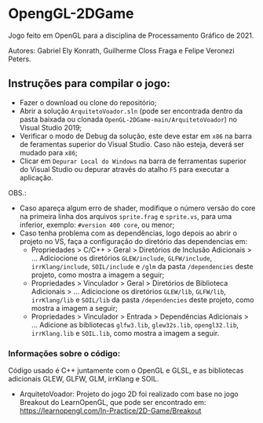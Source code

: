 # OpengGL-2DGame
Jogo feito em OpenGL para a disciplina de Processamento Gráfico de 2021.

Autores: Gabriel Ely Konrath, Guilherme Closs Fraga e Felipe Veronezi Peters.

## Instruções para compilar o jogo:
- Fazer o download ou clone do repositório;
- Abrir a solução `ArquitetoVoador.sln` (pode ser encontrada dentro da pasta baixada ou clonada `OpenGL-2DGame-main/ArquitetoVoador`) no Visual Studio 2019;
- Verificar o modo de Debug da solução, este deve estar em `x86` na barra de feramentas superior do Visual Studio. Caso não esteja, deverá ser mudado para `x86`;
- Clicar em `Depurar Local do Windows` na barra de ferramentas superior do Visual Studio ou depurar através do atalho `F5` para executar a aplicação.

OBS.: 
- Caso apareça algum erro de shader, modifique o número versão do core na primeira linha dos arquivos `sprite.frag` e `sprite.vs`, para uma inferior, exemplo: `#version 400 core`, ou menor;
- Caso tenha problema com as dependências, logo depois ao abrir o projeto no VS, faça a configuração do diretório das dependencias em:
  - Propriedades > C/C++ > Geral > Diretórios de Inclusão Adicionais > ... Adiciocione os diretórios `GLEW/include`, `GLFW/include`, `irrKlang/include`, `SOIL/include` e `/glm` da pasta `/dependencies` deste projeto, como mostra a imagem a seguir;
  - Propriedades > Vinculador > Geral > Diretórios de Biblioteca Adicionais > ... Adiciocione os diretórios `GLEW/lib`, `GLFW/lib`, `irrKlang/lib` e `SOIL/lib` da pasta `/dependencies` deste projeto, como mostra a imagem a seguir;
  - Propriedades > Vinculador > Entrada > Dependências Adicionais > ... Adicione as bibliotecas `glfw3.lib`, `glew32s.lib`, `opengl32.lib`, `irrKlang.lib` e `SOIL.lib`, como mostra a imagem a seguir.

### Informações sobre o código:
Código usado é C++ juntamente com o OpenGL e GLSL, e as bibliotecas adicionais GLEW, GLFW, GLM, irrKlang e SOIL.

* ArquitetoVoador: Projeto do jogo 2D foi realizado com base no jogo Breakout do LearnOpenGL, que pode ser encontrado em: https://learnopengl.com/In-Practice/2D-Game/Breakout
